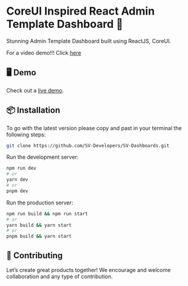 # CoreUI Inspired React Admin Template Dashboard 🚀

Stunning Admin Template Dashboard built using ReactJS, CoreUI.

For a video demo!!!
Click [here](https://www.facebook.com/reel/767084484751614)
## 🖥 Demo

Check out a [live demo](https://sv-dashboards.vercel.app/).

## 📦 Installation

To go with the latest version please copy and past in your terminal the following steps: 

```bash
git clone https://github.com/SV-Developers/SV-Dashboards.git
```

Run the development server:

```bash
npm run dev
# or
yarn dev
# or
pnpm dev
```
Run the production server:

```bash
npm run build && npm run start
# or
yarn build && yarn start
# or
pnpm build && yarn start
```

## 🤝 Contributing

Let’s create great products together! We encourage and welcome collaboration and any type of contribution.
